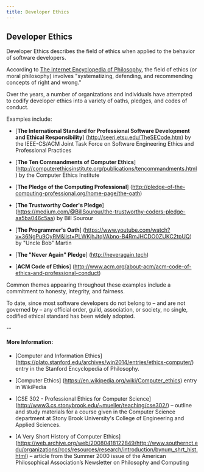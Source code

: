 ```yaml
---
title: Developer Ethics
---
```

## Developer Ethics

Developer Ethics describes the field of ethics when applied to the behavior of software developers.

According to <a href='http://www.iep.utm.edu/ethics/' target='_blank' rel='nofollow'>The Internet Encyclopedia of Philosophy</a>, the field of ethics (or moral philosophy) involves "systematizing, defending, and recommending concepts of right and wrong." 

Over the years, a number of organizations and individuals have attempted to codify developer ethics into a variety of oaths, pledges, and codes of conduct. 

Examples include:

* [**The International Standard for Professional Software Development and Ethical Responsibility**] (http://seeri.etsu.edu/TheSECode.htm) by the IEEE-CS/ACM Joint Task Force on Software Engineering Ethics and Professional Practices

* [**The Ten Commandments of Computer Ethics**] (http://computerethicsinstitute.org/publications/tencommandments.html) by the Computer Ethics Institute

* [**The Pledge of the Computing Professional**] (http://pledge-of-the-computing-professional.org/home-page/the-oath)

* [**The Trustworthy Coder's Pledge**] (https://medium.com/@BillSourour/the-trustworthy-coders-pledge-aa5ba046c5aa) by Bill Sourour

* [**The Programmer's Oath**] (https://www.youtube.com/watch?v=36NgPu9OyRM&list=PLWKjhJtqVAbno-B4RmJHCDO0ZUKC2tpUQ) by "Uncle Bob" Martin

* [**The "Never Again" Pledge**] (http://neveragain.tech)

* [**ACM Code of Ethics**] (http://www.acm.org/about-acm/acm-code-of-ethics-and-professional-conduct)

Common themes appearing throughout these examples include a commitment to honesty, integrity, and fairness.

To date, since most software developers do not belong to – and are not governed by – any official order, guild, association, or society, no single, codified ethical standard has been widely adopted.

--

#### More Information:
* [Computer and Information Ethics] (https://plato.stanford.edu/archives/win2014/entries/ethics-computer/) entry in the Stanford Encyclopedia of Philosophy.

* [Computer Ethics] (https://en.wikipedia.org/wiki/Computer_ethics) entry in WikiPedia

* [CSE 302 - Professional Ethics for Computer Science] (http://www3.cs.stonybrook.edu/~mueller/teaching/cse302/) – outline and study materials for a course given in the Computer Science department at Stony Brook University's College of Engineering and Applied Sciences.

* [A Very Short History of Computer Ethics] (https://web.archive.org/web/20080418122849/http://www.southernct.edu/organizations/rccs/resources/research/introduction/bynum_shrt_hist.html) – article from the Summer 2000 issue of the American Philosophical Association’s Newsletter on Philosophy and Computing
